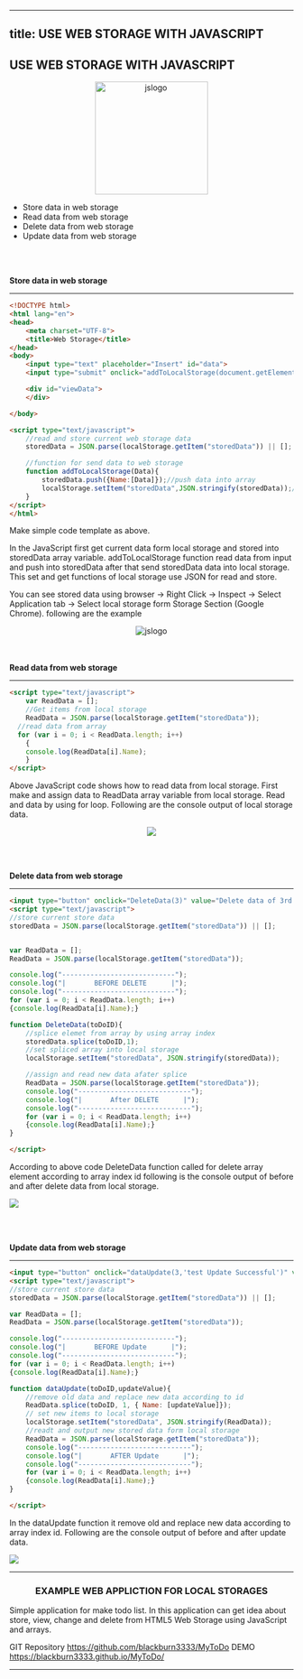 
---
title: USE WEB STORAGE WITH JAVASCRIPT
---
## USE WEB STORAGE WITH JAVASCRIPT
<p align="center">
  <img  width="200" src="https://i.imgur.com/Io7TaLm.png" title="jslogo" align="center"/>
</p>

<ul>
 <li>Store data in web storage</li>
 <li>Read data from web storage</li>
 <li>Delete data from web storage</li>
 <li>Update data from web storage</li>
</ul> 
<br/><br/>

<b>Store data in web storage</b>
<hr/>

```HTML
<!DOCTYPE html>
<html lang="en">
<head>
    <meta charset="UTF-8">
    <title>Web Storage</title>
</head>
<body>
    <input type="text" placeholder="Insert" id="data">
    <input type="submit" onclick="addToLocalStorage(document.getElementById('data').value)" value="Add">

    <div id="viewData">
    </div>

</body>

<script type="text/javascript">
    //read and store current web storage data
    storedData = JSON.parse(localStorage.getItem("storedData")) || [];

    //function for send data to web storage
    function addToLocalStorage(Data){
        storedData.push({Name:[Data]});//push data into array
        localStorage.setItem("storedData",JSON.stringify(storedData));//add array data into web storage
    }
</script>
</html>

```
<p>Make simple code template as above.

In the JavaScript first get current data form local storage and stored into storedData array variable. addToLocalStorage function read data from input and push into storedData after that send storedData data into local storage. This set and get functions of local storage use JSON for read and store.

You can see stored data using browser -> Right Click -> Inspect -> Select Application tab -> Select local storage form Storage Section (Google Chrome). following are the example
</p>
<p align="center">
  <img  src="https://i.imgur.com/ZooTSXz.png" title="jslogo" align="center"/>
</p>
<br/><br/>
<b>Read data from web storage</b>
<hr/>

```HTML
<script type="text/javascript">
    var ReadData = [];
    //Get items from local storage
    ReadData = JSON.parse(localStorage.getItem("storedData"));
  //read data from array
  for (var i = 0; i < ReadData.length; i++)
    {
    console.log(ReadData[i].Name);
    }
</script>
```

Above JavaScript code shows how to read data from local storage. First make and assign data to ReadData array variable from local storage. Read and data by using for loop. Following are the console output of local storage data.
<p align="center">
  <img src="https://i.imgur.com/oFDjpSy.png" />
</p>

<br/><br/>

<b>Delete data from web storage</b>
<hr/>

```HTML
<input type="button" onclick="DeleteData(3)" value="Delete data of 3rd index">
<script type="text/javascript">
//store current store data
storedData = JSON.parse(localStorage.getItem("storedData")) || [];


var ReadData = [];
ReadData = JSON.parse(localStorage.getItem("storedData"));

console.log("----------------------------");
console.log("|       BEFORE DELETE      |");
console.log("----------------------------");
for (var i = 0; i < ReadData.length; i++)
{console.log(ReadData[i].Name);}

function DeleteData(toDoID){
    //splice elemet from array by using array index
    storedData.splice(toDoID,1);
    //set spliced array into local storage
    localStorage.setItem("storedData", JSON.stringify(storedData));

    //assign and read new data afater splice
    ReadData = JSON.parse(localStorage.getItem("storedData"));
    console.log("----------------------------");
    console.log("|       After DELETE      |");
    console.log("----------------------------");
    for (var i = 0; i < ReadData.length; i++)
    {console.log(ReadData[i].Name);}
}

</script>
```
According to above code DeleteData function called for delete array element according to array index id following is the console output of before and after delete data from local storage.

<img src="https://i.imgur.com/KnHukGZ.png" />

<br/><br/>

<b>Update data from web storage</b>
<hr/>

```HTML
<input type="button" onclick="dataUpdate(3,'test Update Successful')" value="Update 3rd index">
<script type="text/javascript">
//store current store data
storedData = JSON.parse(localStorage.getItem("storedData")) || [];

var ReadData = [];
ReadData = JSON.parse(localStorage.getItem("storedData"));

console.log("----------------------------");
console.log("|       BEFORE Update      |");
console.log("----------------------------");
for (var i = 0; i < ReadData.length; i++)
{console.log(ReadData[i].Name);}

function dataUpdate(toDoID,updateValue){
    //remove old data and replace new data according to id
    ReadData.splice(toDoID, 1, { Name: [updateValue]});
    // set new items to local storage
    localStorage.setItem("storedData", JSON.stringify(ReadData));
    //readt and output new stored data form local storage
    ReadData = JSON.parse(localStorage.getItem("storedData"));
    console.log("----------------------------");
    console.log("|       AFTER Update      |");
    console.log("----------------------------");
    for (var i = 0; i < ReadData.length; i++)
    {console.log(ReadData[i].Name);}
}

</script>
```

In the dataUpdate function it remove old and replace new data according to array index id. Following are the console output of before and after update data.

<img src="https://i.imgur.com/jkjZRJX.png" />

<hr>

<h3 align="center">
EXAMPLE WEB APPLICTION FOR LOCAL STORAGES
</h3>
Simple application for make todo list. In this application can get idea about store, view, change and delete from HTML5 Web Storage using JavaScript and arrays.

GIT Repository
<a href="https://github.com/blackburn3333/MyToDo">https://github.com/blackburn3333/MyToDo</a>
DEMO
<a href="https://blackburn3333.github.io/MyToDo/">https://blackburn3333.github.io/MyToDo/</a>
<hr>
